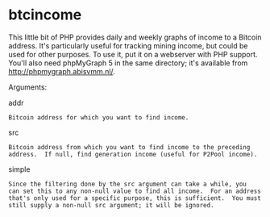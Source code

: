 btcincome
=========

This little bit of PHP provides daily and weekly graphs of income to a
Bitcoin address.  It's particularly useful for tracking mining income, but
could be used for other purposes.  To use it, put it on a webserver with PHP
support.  You'll also need phpMyGraph 5 in the same directory; it's
available from http://phpmygraph.abisvmm.nl/.

Arguments:

  addr  

    Bitcoin address for which you want to find income.
  src
  
    Bitcoin address from which you want to find income to the preceding
    address.  If null, find generation income (useful for P2Pool income).
    
  simple
  
    Since the filtering done by the src argument can take a while, you 
    can set this to any non-null value to find all income.  For an address
    that's only used for a specific purpose, this is sufficient.  You must
    still supply a non-null src argument; it will be ignored.
